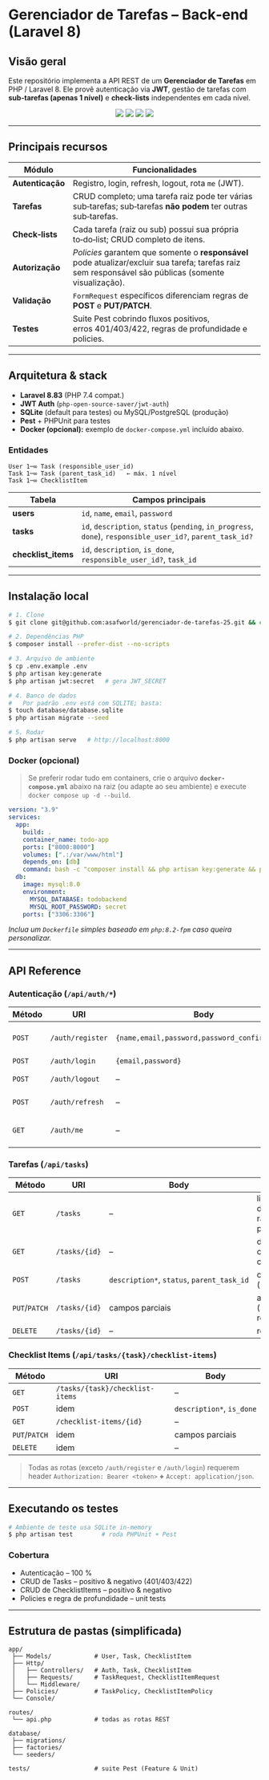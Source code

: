 # Gerenciador de Tarefas – Back‑end (Laravel 8)

## Visão geral

Este repositório implementa a API REST de um **Gerenciador de Tarefas** em PHP / Laravel 8.
Ele provê autenticação via **JWT**, gestão de tarefas com **sub‑tarefas (apenas 1 nível)** e **check‑lists** independentes em cada nível.

<p align="center">
   <img src="https://img.shields.io/badge/PHP-7.4-blue" />
   <img src="https://img.shields.io/badge/Laravel-8.x-red" />
   <img src="https://img.shields.io/badge/Auth-JWT-orange" />
   <img src="https://img.shields.io/badge/Tests-Pest-green" />
</p>

---

## Principais recursos

| Módulo           | Funcionalidades                                                                                                                                        |
| ---------------- | ------------------------------------------------------------------------------------------------------------------------------------------------------ |
| **Autenticação** | Registro, login, refresh, logout, rota `me` (JWT).                                                                                                     |
| **Tarefas**      | CRUD completo; uma tarefa raiz pode ter várias sub‑tarefas; sub‑tarefas **não podem** ter outras sub‑tarefas.                                          |
| **Check‑lists**  | Cada tarefa (raiz ou sub) possui sua própria to‑do‑list; CRUD completo de itens.                                                                       |
| **Autorização**  | *Policies* garantem que somente o **responsável** pode atualizar/excluir sua tarefa; tarefas raiz sem responsável são públicas (somente visualização). |
| **Validação**    | `FormRequest` específicos diferenciam regras de **POST** e **PUT/PATCH**.                                                                              |
| **Testes**       | Suite Pest cobrindo fluxos positivos, erros 401/403/422, regras de profundidade e policies.                                                            |

---

## Arquitetura & stack

* **Laravel 8.83** (PHP 7.4 compat.)
* **JWT Auth** (`php-open-source-saver/jwt-auth`)
* **SQLite** (default para testes) ou MySQL/PostgreSQL (produção)
* **Pest** + PHPUnit para testes
* **Docker (opcional):** exemplo de `docker-compose.yml` incluído abaixo.

### Entidades

```text
User 1─∞ Task (responsible_user_id)
Task 1─∞ Task (parent_task_id)   ← máx. 1 nível
Task 1─∞ ChecklistItem
```

| Tabela               | Campos principais                                                                                           |
| -------------------- | ----------------------------------------------------------------------------------------------------------- |
| **users**            | `id`, `name`, `email`, `password`                                                                           |
| **tasks**            | `id`, `description`, `status` (`pending`, `in_progress`, `done`), `responsible_user_id?`, `parent_task_id?` |
| **checklist\_items** | `id`, `description`, `is_done`, `responsible_user_id?`, `task_id`                                           |

---

## Instalação local

```bash
# 1. Clone
$ git clone git@github.com:asafworld/gerenciador-de-tarefas-25.git && cd todobackend

# 2. Dependências PHP
$ composer install --prefer-dist --no-scripts

# 3. Arquivo de ambiente
$ cp .env.example .env
$ php artisan key:generate
$ php artisan jwt:secret   # gera JWT_SECRET

# 4. Banco de dados
#   Por padrão .env está com SQLITE; basta:
$ touch database/database.sqlite
$ php artisan migrate --seed

# 5. Rodar
$ php artisan serve   # http://localhost:8000
```

### Docker (opcional)

> Se preferir rodar tudo em containers, crie o arquivo **`docker-compose.yml`** abaixo na raiz
> (ou adapte ao seu ambiente) e execute `docker compose up -d --build`.

```yaml
version: "3.9"
services:
  app:
    build: .
    container_name: todo-app
    ports: ["8000:8000"]
    volumes: [".:/var/www/html"]
    depends_on: [db]
    command: bash -c "composer install && php artisan key:generate && php artisan migrate --seed && php -S 0.0.0.0:8000 -t public"
  db:
    image: mysql:8.0
    environment:
      MYSQL_DATABASE: todobackend
      MYSQL_ROOT_PASSWORD: secret
    ports: ["3306:3306"]
```

*Inclua um `Dockerfile` simples baseado em `php:8.2-fpm` caso queira personalizar.*

---

## API Reference

### Autenticação (`/api/auth/*`)

| Método | URI              | Body                                          | Descrição                    |
| ------ | ---------------- | --------------------------------------------- | ---------------------------- |
| `POST` | `/auth/register` | `{name,email,password,password_confirmation}` | cria usuário & retorna token |
| `POST` | `/auth/login`    | `{email,password}`                            | gera token                   |
| `POST` | `/auth/logout`   | –                                             | revoga token atual           |
| `POST` | `/auth/refresh`  | –                                             | renova token                 |
| `GET`  | `/auth/me`       | –                                             | dados do usuário autenticado |

### Tarefas (`/api/tasks`)

| Método        | URI           | Body                                       | Acesso                                     |
| ------------- | ------------- | ------------------------------------------ | ------------------------------------------ |
| `GET`         | `/tasks`      | –                                          | lista tarefas do usuário + raízes públicas |
| `GET`         | `/tasks/{id}` | –                                          | detalhes + children + checklist            |
| `POST`        | `/tasks`      | `description*`, `status`, `parent_task_id` | cria (raiz ou sub)                         |
| `PUT`/`PATCH` | `/tasks/{id}` | campos parciais                            | atualiza (somente responsável)             |
| `DELETE`      | `/tasks/{id}` | –                                          | remove                                     |

### Checklist Items (`/api/tasks/{task}/checklist-items`)

| Método        | URI                             | Body                      |
| ------------- | ------------------------------- | ------------------------- |
| `GET`         | `/tasks/{task}/checklist-items` | –                         |
| `POST`        | idem                            | `description*`, `is_done` |
| `GET`         | `/checklist-items/{id}`         | –                         |
| `PUT`/`PATCH` | idem                            | campos parciais           |
| `DELETE`      | idem                            | –                         |

> Todas as rotas (exceto `/auth/register` e `/auth/login`) requerem header
> `Authorization: Bearer <token>` **+** `Accept: application/json`.

---

## Executando os testes

```bash
# Ambiente de teste usa SQLite in‑memory
$ php artisan test        # roda PHPUnit + Pest
```

### Cobertura

* Autenticação – 100 %
* CRUD de Tasks – positivo & negativo (401/403/422)
* CRUD de ChecklistItems – positivo & negativo
* Policies e regra de profundidade – unit tests

---

## Estrutura de pastas (simplificada)

```
app/
 ├── Models/            # User, Task, ChecklistItem
 ├── Http/
 │   ├── Controllers/   # Auth, Task, ChecklistItem
 │   ├── Requests/      # TaskRequest, ChecklistItemRequest
 │   └── Middleware/
 ├── Policies/          # TaskPolicy, ChecklistItemPolicy
 └── Console/

routes/
 └── api.php            # todas as rotas REST

database/
 ├── migrations/
 ├── factories/
 └── seeders/

tests/                  # suite Pest (Feature & Unit)
```